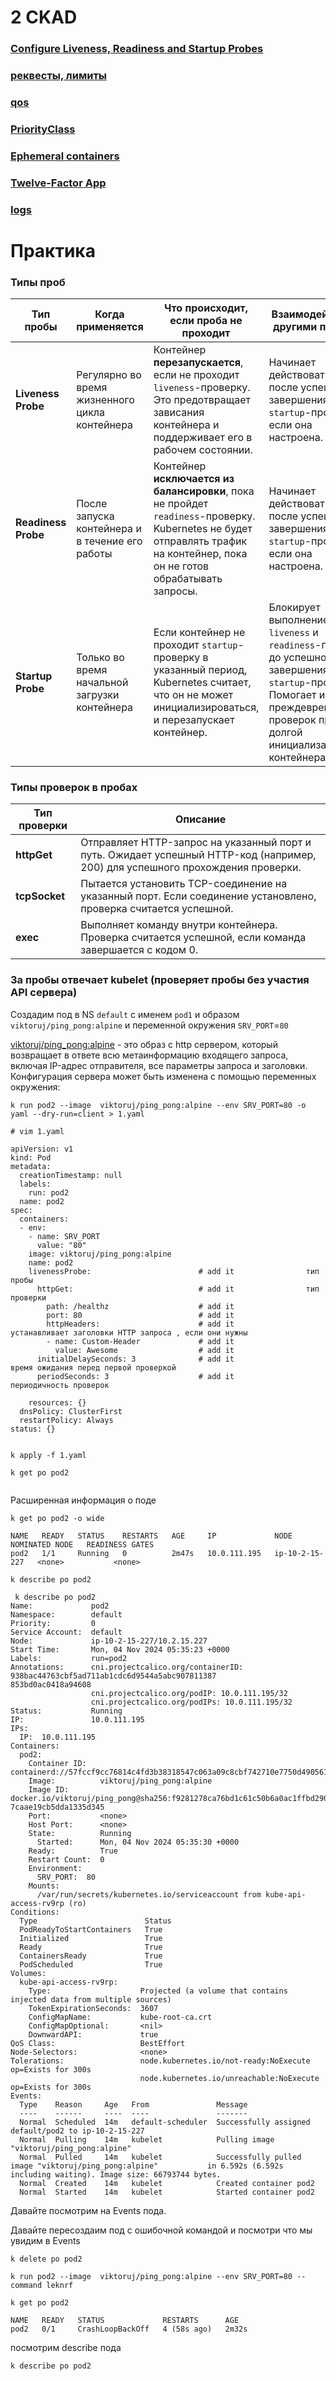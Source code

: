 # 2 CKAD 

### [Configure Liveness, Readiness and Startup Probes](https://kubernetes.io/docs/tasks/configure-pod-container/configure-liveness-readiness-startup-probes/)


### [реквесты, лимиты](https://kubernetes.io/docs/concepts/configuration/manage-resources-containers/)


### [qos](https://kubernetes.io/docs/concepts/configuration/pod-priority-preemption/)


### [PriorityClass](https://kubernetes.io/docs/concepts/configuration/pod-priority-preemption/)


### [Ephemeral containers](https://kubernetes.io/docs/concepts/workloads/pods/ephemeral-containers/)


### [Twelve-Factor App](https://12factor.net/ru/)


### [logs](https://kubernetes.io/docs/reference/kubectl/generated/kubectl_logs/)


# Практика

### Типы проб

| **Тип пробы**          | **Когда применяется**                               | **Что происходит, если проба не проходит**                                                                                                                                  | **Взаимодействие с другими пробами**                                                                                                                                                    |
|------------------------|----------------------------------------------------|-----------------------------------------------------------------------------------------------------------------------------------------------------------------------------|------------------------------------------------------------------------------------------------------------------------------------------------------------------------------------------|
| **Liveness Probe**     | Регулярно во время жизненного цикла контейнера     | Контейнер **перезапускается**, если не проходит `liveness`-проверку. Это предотвращает зависания контейнера и поддерживает его в рабочем состоянии.                         | Начинает действовать только после успешного завершения `startup`-проверки, если она настроена.                                                                                           |
| **Readiness Probe**    | После запуска контейнера и в течение его работы    | Контейнер **исключается из балансировки**, пока не пройдет `readiness`-проверку. Kubernetes не будет отправлять трафик на контейнер, пока он не готов обрабатывать запросы. | Начинает действовать только после успешного завершения `startup`-проверки, если она настроена.                                                                                           |
| **Startup Probe**      | Только во время начальной загрузки контейнера      | Если контейнер не проходит `startup`-проверку в указанный период, Kubernetes считает, что он не может инициализироваться, и перезапускает контейнер.                        | Блокирует выполнение `liveness` и `readiness`-проверок до успешного завершения `startup`-проверки. Помогает избежать преждевременных проверок при долгой инициализации контейнера. |


### Типы проверок в пробах

| **Тип проверки**       | **Описание**                                                                                                                        |
|------------------------|-------------------------------------------------------------------------------------------------------------------------------------|
| **httpGet**            | Отправляет HTTP-запрос на указанный порт и путь. Ожидает успешный HTTP-код (например, 200) для успешного прохождения проверки.     |
| **tcpSocket**          | Пытается установить TCP-соединение на указанный порт. Если соединение установлено, проверка считается успешной.                    |
| **exec**               | Выполняет команду внутри контейнера. Проверка считается успешной, если команда завершается с кодом 0.                              |


###  За пробы отвечает kubelet (проверяет пробы без участия API сервера)

Создадим под в NS `default` c именем `pod1` и образом `viktoruj/ping_pong:alpine` и переменной окружения  `SRV_PORT`=`80`


[viktoruj/ping_pong:alpine](https://github.com/ViktorUJ/cks/tree/master/docker/ping_pong) - это образ с http сервером, который возвращает в ответе всю метаинформацию входящего запроса, включая IP-адрес отправителя, все параметры запроса и заголовки. Конфигурация сервера может быть изменена с помощью переменных окружения:


```
k run pod2 --image  viktoruj/ping_pong:alpine --env SRV_PORT=80 -o yaml --dry-run=client > 1.yaml

```

``` 
# vim 1.yaml

apiVersion: v1
kind: Pod
metadata:
  creationTimestamp: null
  labels:
    run: pod2
  name: pod2
spec:
  containers:
  - env:
    - name: SRV_PORT
      value: "80"
    image: viktoruj/ping_pong:alpine
    name: pod2
    livenessProbe:                        # add it                тип пробы
      httpGet:                            # add it                тип проверки
        path: /healthz                    # add it 
        port: 80                          # add it 
        httpHeaders:                      # add it                устанавливает заголовки HTTP запроса , если они нужны
        - name: Custom-Header             # add it 
          value: Awesome                  # add it 
      initialDelaySeconds: 3              # add it                время ожидания перед первой проверкой
      periodSeconds: 3                    # add it                периодичность проверок

    resources: {}
  dnsPolicy: ClusterFirst
  restartPolicy: Always
status: {}


``` 
``` 
k apply -f 1.yaml

k get po pod2
```



```

```

Расширенная информация о поде 
```
k get po pod2 -o wide
```

```` 
NAME   READY   STATUS    RESTARTS   AGE     IP             NODE             NOMINATED NODE   READINESS GATES
pod2   1/1     Running   0          2m47s   10.0.111.195   ip-10-2-15-227   <none>           <none>
````

``` 
k describe po pod2

```

``` 
 k describe po pod2
Name:             pod2
Namespace:        default
Priority:         0
Service Account:  default
Node:             ip-10-2-15-227/10.2.15.227
Start Time:       Mon, 04 Nov 2024 05:35:23 +0000
Labels:           run=pod2
Annotations:      cni.projectcalico.org/containerID: 938bac44763cbf5ad711ab1cdc6d9544a5abc907811387          853bd0ac0418a94608
                  cni.projectcalico.org/podIP: 10.0.111.195/32
                  cni.projectcalico.org/podIPs: 10.0.111.195/32
Status:           Running
IP:               10.0.111.195
IPs:
  IP:  10.0.111.195
Containers:
  pod2:
    Container ID:   containerd://57fccf9cc76814c4fd3b38318547c063a09c8cbf742710e7750d4905614522c9
    Image:          viktoruj/ping_pong:alpine
    Image ID:       docker.io/viktoruj/ping_pong@sha256:f9281278ca76bd1c61c50b6a0ac1ffbd290a3bdd49f          7caae19cb5dda1335d345
    Port:           <none>
    Host Port:      <none>
    State:          Running
      Started:      Mon, 04 Nov 2024 05:35:30 +0000
    Ready:          True
    Restart Count:  0
    Environment:
      SRV_PORT:  80
    Mounts:
      /var/run/secrets/kubernetes.io/serviceaccount from kube-api-access-rv9rp (ro)
Conditions:
  Type                        Status
  PodReadyToStartContainers   True
  Initialized                 True
  Ready                       True
  ContainersReady             True
  PodScheduled                True
Volumes:
  kube-api-access-rv9rp:
    Type:                    Projected (a volume that contains injected data from multiple sources)
    TokenExpirationSeconds:  3607
    ConfigMapName:           kube-root-ca.crt
    ConfigMapOptional:       <nil>
    DownwardAPI:             true
QoS Class:                   BestEffort
Node-Selectors:              <none>
Tolerations:                 node.kubernetes.io/not-ready:NoExecute op=Exists for 300s
                             node.kubernetes.io/unreachable:NoExecute op=Exists for 300s
Events:
  Type    Reason     Age   From               Message
  ----    ------     ----  ----               -------
  Normal  Scheduled  14m   default-scheduler  Successfully assigned default/pod2 to ip-10-2-15-227
  Normal  Pulling    14m   kubelet            Pulling image "viktoruj/ping_pong:alpine"
  Normal  Pulled     14m   kubelet            Successfully pulled image "viktoruj/ping_pong:alpine"           in 6.592s (6.592s including waiting). Image size: 66793744 bytes.
  Normal  Created    14m   kubelet            Created container pod2
  Normal  Started    14m   kubelet            Started container pod2

```
Давайте посмотрим на Events пода.


Давайте пересоздаим под с ошибочной командой и посмотри что мы увидим в Events
```
k delete po pod2 

k run pod2 --image  viktoruj/ping_pong:alpine --env SRV_PORT=80 --command leknrf

k get po pod2
```
``` 
NAME   READY   STATUS             RESTARTS      AGE
pod2   0/1     CrashLoopBackOff   4 (58s ago)   2m32s

```

посмотрим describe пода
``` 
k describe po pod2
```

``` 
```


